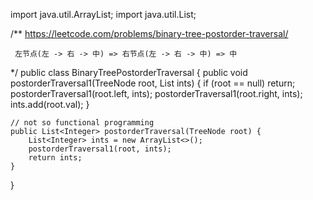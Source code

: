 import java.util.ArrayList;
import java.util.List;

/**
     https://leetcode.com/problems/binary-tree-postorder-traversal/
 
     左节点(左 -> 右 -> 中) => 右节点(左 -> 右 -> 中) => 中
*/
public class BinaryTreePostorderTraversal {
    public void postorderTraversal1(TreeNode root, List<Integer> ints) {
        if (root == null) return;
        postorderTraversal1(root.left, ints);
        postorderTraversal1(root.right, ints);
        ints.add(root.val);
    }

    // not so functional programming
    public List<Integer> postorderTraversal(TreeNode root) {
        List<Integer> ints = new ArrayList<>();
        postorderTraversal1(root, ints);
        return ints;
    }
}
